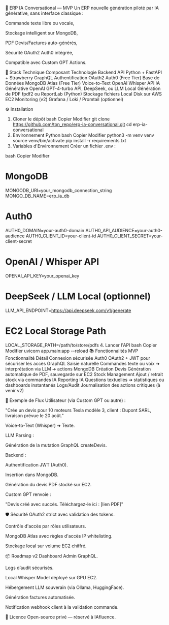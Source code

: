 🚀 ERP IA Conversational — MVP
Un ERP nouvelle génération piloté par IA générative, sans interface classique :

Commande texte libre ou vocale,

Stockage intelligent sur MongoDB,

PDF Devis/Factures auto-générés,

Sécurité OAuth2 Auth0 intégrée,

Compatible avec Custom GPT Actions.

🧩 Stack Technique
Composant	Technologie
Backend API	Python + FastAPI + Strawberry GraphQL
Authentification	OAuth2 Auth0 (Free Tier)
Base de Données	MongoDB Atlas (Free Tier)
Voice-to-Text	OpenAI Whisper API
IA Générative	OpenAI GPT-4-turbo API, DeepSeek, ou LLM Local
Génération de PDF	fpdf2 ou ReportLab (Python)
Stockage fichiers	Local Disk sur AWS EC2
Monitoring (v2)	Grafana / Loki / Promtail (optionnel)

⚙️ Installation
1. Cloner le dépôt
bash
Copier
Modifier
git clone https://github.com/ton_repo/erp-ia-conversational.git
cd erp-ia-conversational
2. Environnement Python
bash
Copier
Modifier
python3 -m venv venv
source venv/bin/activate
pip install -r requirements.txt
3. Variables d'Environnement
Créer un fichier .env :

bash
Copier
Modifier
# MongoDB
MONGODB_URI=your_mongodb_connection_string  
MONGO_DB_NAME=erp_ia_db

# Auth0
AUTH0_DOMAIN=your-auth0-domain
AUTH0_API_AUDIENCE=your-auth0-audience
AUTH0_CLIENT_ID=your-client-id
AUTH0_CLIENT_SECRET=your-client-secret

# OpenAI / Whisper API
OPENAI_API_KEY=your_openai_key

# DeepSeek / LLM Local (optionnel)
LLM_API_ENDPOINT=https://api.deepseek.com/v1/generate

# EC2 Local Storage Path
LOCAL_STORAGE_PATH=/path/to/store/pdfs
4. Lancer l'API
bash
Copier
Modifier
uvicorn app.main:app --reload
📚 Fonctionnalités MVP
Fonctionnalité	Détail
Connexion sécurisée	Auth0 OAuth2 + JWT pour sécuriser les accès GraphQL
Saisie naturelle	Commandes texte ou voix ➔ interprétation via LLM ➔ actions MongoDB
Création Devis	Génération automatique de PDF, sauvegarde sur EC2
Stock Management	Ajout / retrait stock via commandes IA
Reporting IA	Questions textuelles ➔ statistiques ou dashboards instantanés
Logs/Audit	Journalisation des actions critiques (à venir v2)

🚀 Exemple de Flux
Utilisateur (via Custom GPT ou autre) :

"Crée un devis pour 10 moteurs Tesla modèle 3, client : Dupont SARL, livraison prévue le 20 août."

Voice-to-Text (Whisper) ➔ Texte.

LLM Parsing :

Génération de la mutation GraphQL createDevis.

Backend :

Authentification JWT (Auth0).

Insertion dans MongoDB.

Génération du devis PDF stocké sur EC2.

Custom GPT renvoie :

"Devis créé avec succès. Téléchargez-le ici : [lien PDF]"

🛡️ Sécurité
OAuth2 strict avec validation des tokens.

Contrôle d'accès par rôles utilisateurs.

MongoDB Atlas avec règles d'accès IP whitelisting.

Stockage local sur volume EC2 chiffré.

📦 Roadmap v2
 Dashboard Admin GraphQL.

 Logs d’audit sécurisés.

 Local Whisper Model déployé sur GPU EC2.

 Hébergement LLM souverain (via Ollama, HuggingFace).

 Génération factures automatisée.

 Notification webhook client à la validation commande.

📜 Licence
Open-source privé — réservé à IAfluence.
